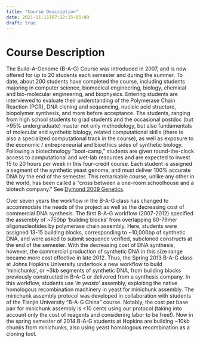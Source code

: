 ```yaml
---
title: "Course Description"
date: 2021-11-11T07:22:15-05:00
draft: true
---
```


# Course Description

The Build-A-Genome (B-A-G) Course was introduced in 2007, and is now offered for up to 20 students each semester and during the summer. To date, about 200 students have completed the course, including students majoring in computer science, biomedical engineering, biology, chemical and bio-molecular engineering, and biophysics. Entering students are interviewed to evaluate their understanding of the Polymerase Chain Reaction (PCR), DNA cloning and sequencing, nucleic acid structure, biopolymer synthesis, and more before acceptance. The students, ranging from high school students to grad students and the occasional postdoc (but &gt;95% undergraduate) master not only methodology, but also fundamentals of molecular and synthetic biology, related computational skills (there is also a specialized computational track in the course), as well as exposure to the economic / entrepreneurial and bioethics sides of synthetic biology. Following a biotechnology “boot-camp,” students are given round-the-clock access to computational and wet-lab resources and are expected to invest 15 to 20 hours per week in this four-credit course. Each student is assigned a segment of the synthetic yeast genome, and must deliver 100% accurate DNA by the end of the semester. This remarkable course, unlike any other in the world, has been called a “cross between a one-room schoolhouse and a biotech company.” See [Dymond 2009 Genetics](https://academic.oup.com/genetics/article/181/1/13/6062926).

Over seven years the workflow in the B-A-G class has changed to accommodate the needs of the project as well as the decreasing cost of commercial DNA synthesis. The first B-A-G workflow (2007-2012) specified the assembly of ~750bp ‘building blocks’ from overlapping 60-79mer oligonucleotides by polymerase chain assembly. Here, students were assigned 13-15 building blocks, corresponding to ~10,000bp of synthetic DNA, and were asked to submit sequence verified, subcloned constructs at the end of the semester. With the decreasing cost of DNA synthesis, however, the commercial production of synthetic DNA in this size range became more cost effective in late 2012.  Thus, the Spring 2013 B-A-G class at Johns Hopkins University undertook a new workflow to build ‘minichunks’, or ~3kb segments of synthetic DNA, from building blocks previously constructed in B-A-G or delivered from a synthesis company. In this workflow, students use ‘<i>in yeasto</i>’ assembly, exploiting the native homologous recombination machinery in yeast for minichunk assembly. The minichunk assembly protocol was developed in collaboration with students of the Tianjin University “B-A-G China” course. Notably, the cost per base pair for minichunk assembly is &lt;10 cents using our protocol (taking into account only the cost of reagents and considering labor to be free!). Now in the spring semester of 2014 B-A-G students at Hopkins are building ~10kb chunks from minichunks, also using yeast homologous recombination as a cloning tool.
